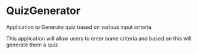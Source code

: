 # QuizGenerator
Application to Generate quiz based on various input criteria

This application will allow users to enter some criteria and based on this will generate them a quiz.
